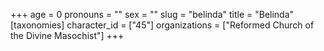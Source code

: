 +++
age = 0
pronouns = ""
sex = ""
slug = "belinda"
title = "Belinda"
[taxonomies]
character_id = ["45"]
organizations = ["Reformed Church of the Divine Masochist"]
+++



